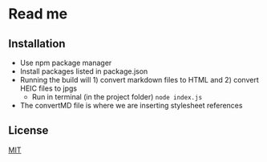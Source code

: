 # Read me

## Installation
- Use npm package manager
- Install packages listed in package.json
- Running the build will 1) convert markdown files to HTML and 2) convert HEIC files to jpgs
  - Run in terminal (in the project folder) `node index.js`
- The convertMD file is where we are inserting stylesheet references

## License
[MIT](https://choosealicense.com/licenses/mit/)
